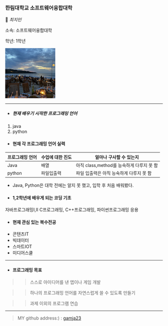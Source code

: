 ### 한림대학교 소프트웨어융합대학

👋 _최지민_

소속: 소프트웨어융합대학

학년: 1학년

<img src=KakaoTalk_20210519_021535230_02.jpg height=160 widht=160>
   

---

- ##### 현재 배우기 시작한 프로그래밍 언어

1. java
2. python

  


- #### 현재 각 프로그래밍 언어 실력

|프로그래밍 언어 |수업에 대한 진도 |얼마나 구사할 수 있는지 |
|---------------|-----------------|-----------------------|
|Java           |배열             |아직 class,method를 능숙하게 다루지 못 함|
|python         |파일입출력       |파일 입출력은 아직 능숙하게 다루지 못 함|

* Java, Python은 대학 전에는 알지 못 했고, 입학 후 처음 배워봤다.


  


- #### 1,2학년에 배우게 되는 코딩 기초

자바프로그래밍Ⅰ,Ⅱ C프로그래밍, C++프로그래밍, 파이썬프로그래밍 응용


  

- #### 현재 관심 있는 복수전공

* 콘텐츠IT
* 빅데이터
* 스마트IOT
* 미디어스쿨

------------


- #### 프로그래밍 목표

>> 스스로 아이디어를 낸 앱이나 게임 개발

>> 하나의 프로그래밍 언어를 자연스럽게 쓸 수 있도록 만들기

>> 과제 이외의 프로그램 연습


-----------------

> MY github address:) : [gamja23][github]

[github]:http://github.com/gamja23



